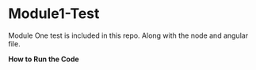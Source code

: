 # Module1-Test
Module One test is included in this repo. Along with the node and angular file.

<b>How to Run the Code</b>
